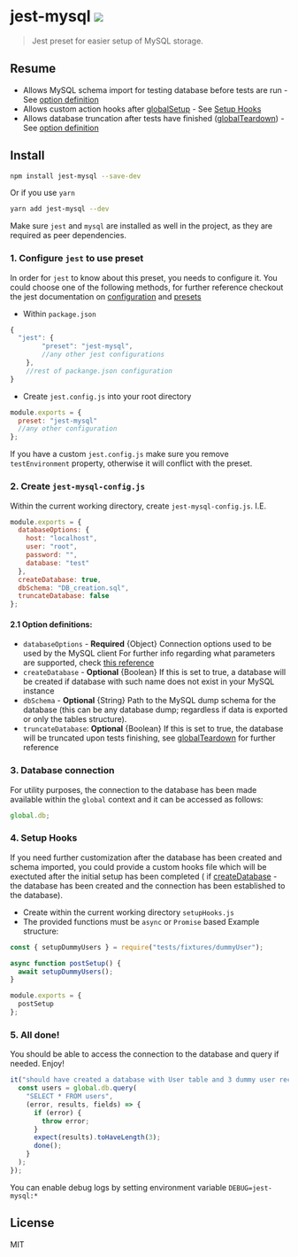 # jest-mysql ![](https://github.com/Daniel-Yonkov/jest-mysql/workflows/Build/badge.svg)

> Jest preset for easier setup of MySQL storage.

## Resume

- Allows MySQL schema import for testing database before tests are run - See [option definition](#21-option-definitions)
- Allows custom action hooks after [globalSetup](https://jestjs.io/docs/en/next/configuration#globalsetup-string) - See [Setup Hooks](#4-setup-hooks)
- Allows database truncation after tests have finished ([globalTeardown](https://jestjs.io/docs/en/next/configuration#globalsetup-string)) - See [option definition](#21-option-definitions)

## Install

```bash
npm install jest-mysql --save-dev
```

Or if you use `yarn`

```bash
yarn add jest-mysql --dev
```

Make sure `jest` and `mysql` are installed as well in the project, as they are required as peer dependencies.

### 1. Configure `jest` to use preset

In order for `jest` to know about this preset, you needs to configure it.
You could choose one of the following methods, for further reference checkout the jest documentation on [configuration](https://jestjs.io/docs/en/next/configuration) and [presets](https://jestjs.io/docs/en/next/configuration#preset-string)

- Within `package.json`

```js
{
  "jest": {
        "preset": "jest-mysql",
        //any other jest configurations
    },
    //rest of packange.json configuration
}
```

- Create `jest.config.js` into your root directory

```js
module.exports = {
  preset: "jest-mysql"
  //any other configuration
};
```

If you have a custom `jest.config.js` make sure you remove `testEnvironment` property, otherwise it will conflict with the preset.

### 2. Create `jest-mysql-config.js`

Within the current working directory, create `jest-mysql-config.js`.
I.E.

```js
module.exports = {
  databaseOptions: {
    host: "localhost",
    user: "root",
    password: "",
    database: "test"
  },
  createDatabase: true,
  dbSchema: "DB_creation.sql",
  truncateDatabase: false
};
```

#### 2.1 Option definitions:

- `databaseOptions` - **Required** {Object} Connection options used to be used by the MySQL client
  For further info regarding what parameters are supported, check [this reference](https://github.com/mysqljs/mysql#connection-options)
- `createDatabase` - **Optional** {Boolean} If this is set to true, a database will be created if database with such name does not exist in your MySQL instance
- `dbSchema` - **Optional** {String} Path to the MySQL dump schema for the database (this can be any database dump; regardless if data is exported or only the tables structure).
- `truncateDatabase`: **Optional** {Boolean} If this is set to true, the database will be truncated upon tests finishing, see [globalTeardown](https://jestjs.io/docs/en/next/configuration#globalsetup-string) for further reference

### 3. Database connection

For utility purposes, the connection to the database has been made available within the `global` context
and it can be accessed as follows:

```js
global.db;
```

### 4. Setup Hooks

If you need further customization after the database has been created and schema imported,
you could provide a custom hooks file which will be exectuted after the initial setup has been completed ( if [createDatabase](#21-option-definitions) - the database has been created and the connection has been established to the database).

- Create within the current working directory `setupHooks.js`
- The provided functions must be `async` or `Promise` based
  Example structure:

```js
const { setupDummyUsers } = require("tests/fixtures/dummyUser");

async function postSetup() {
  await setupDummyUsers();
}

module.exports = {
  postSetup
};
```

### 5. All done!

You should be able to access the connection to the database and query if needed.
Enjoy!

```js
it("should have created a database with User table and 3 dummy user records", done => {
  const users = global.db.query(
    "SELECT * FROM users",
    (error, results, fields) => {
      if (error) {
        throw error;
      }
      expect(results).toHaveLength(3);
      done();
    }
  );
});
```

You can enable debug logs by setting environment variable `DEBUG=jest-mysql:*`

## License

MIT
